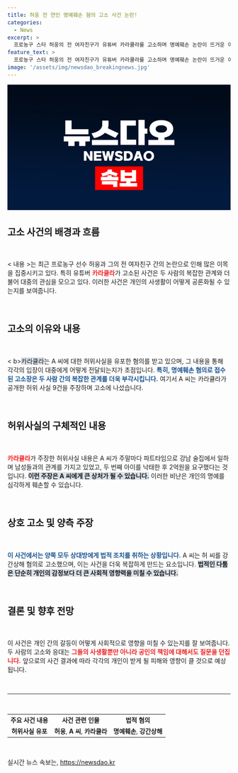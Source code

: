 ```yaml
---
title: 허웅 전 연인 명예훼손 혐의 고소 사건 논란!
categories:
  - News
excerpt: >
  프로농구 스타 허웅의 전 여자친구가 유튜버 카라큘라를 고소하며 명예훼손 논란이 뜨거운 이목을 끌고 있다. 허위사실 유포, 협박, 그리고 충격적인 폭로들이 얽혀 있는 이 사건의 전말은 무엇일까?
feature_text: >
  프로농구 스타 허웅의 전 여자친구가 유튜버 카라큘라를 고소하며 명예훼손 논란이 뜨거운 이목을 끌고 있다. 허위사실 유포, 협박, 그리고 충격적인 폭로들이 얽혀 있는 이 사건의 전말은 무엇일까?
image: '/assets/img/newsdao_breakingnews.jpg'
---
```


<p><img src="/assets/img/newsdao_breakingnews.jpg" alt="cryptoinkorea 속보" /></p>

<h2 data-ke-size="size26">고소 사건의 배경과 흐름</h2>

<p data-ke-size="size16">&nbsp;</p>

<p>&lt; 내용 &gt;는 최근 프로농구 선수 허웅과 그의 전 여자친구 간의 논란으로 인해 많은 이목을 집중시키고 있다. 특히 유튜버 <b><span style="color: #ee2323;">카라큘라</span></b>가 고소된 사건은 두 사람의 복잡한 관계와 더불어 대중의 관심을 모으고 있다. 이러한 사건은 개인의 사생활이 어떻게 공론화될 수 있는지를 보여줍니다. </p>

<p data-ke-size="size16">&nbsp;</p>

<h2 data-ke-size="size26">고소의 이유와 내용</h2>

<p data-ke-size="size16">&nbsp;</p>

<p>&lt; b><span style="background-color: #21538527;">카라큘라</span></b>는 A 씨에 대한 허위사실을 유포한 혐의를 받고 있으며, 그 내용을 통해 각각의 입장이 대중에게 어떻게 전달되는지가 초점입니다. <b><span style="color: #1a5490;">특히, 명예훼손 혐의로 접수된 고소장은 두 사람 간의 복잡한 관계를 더욱 부각시킵니다.</span></b> 여기서 A 씨는 카라큘라가 공개한 허위 사실 9건을 주장하며 고소에 나섰습니다. </p>

<p data-ke-size="size16">&nbsp;</p>

<h2 data-ke-size="size26">허위사실의 구체적인 내용</h2>

<p data-ke-size="size16">&nbsp;</p>

<p><b><span style="color: #ee2323;">카라큘라</span></b>가 주장한 허위사실 내용은 A 씨가 주말마다 파트타임으로 강남 술집에서 일하며 남성들과의 관계를 가지고 있었고, 두 번째 아이를 낙태한 후 2억원을 요구했다는 것입니다. <b><span style="background-color: #21538527;">이런 주장은 A 씨에게 큰 상처가 될 수 있습니다.</span></b> 이러한 비난은 개인의 명예를 심각하게 훼손할 수 있습니다.</p>

<p data-ke-size="size16">&nbsp;</p>

<h2 data-ke-size="size26">상호 고소 및 양측 주장</h2>

<p data-ke-size="size16">&nbsp;</p>

<p><b><span style="color: #1a5490;">이 사건에서는 양쪽 모두 상대방에게 법적 조치를 취하는 상황입니다.</span></b> A 씨는 허 씨를 강간상해 혐의로 고소했으며, 이는 사건을 더욱 복잡하게 만드는 요소입니다. <b><span style="background-color: #21538527;">법적인 다툼은 단순히 개인의 감정보다 더 큰 사회적 영향력을 미칠 수 있습니다.</span></b></p>

<p data-ke-size="size16">&nbsp;</p>

<h2 data-ke-size="size26">결론 및 향후 전망</h2>

<p data-ke-size="size16">&nbsp;</p>

<p>이 사건은 개인 간의 갈등이 어떻게 사회적으로 영향을 미칠 수 있는지를 잘 보여줍니다. 두 사람의 고소와 응대는 <b><span style="color: #ee2323;">그들의 사생활뿐만 아니라 공인의 책임에 대해서도 질문을 던집니다.</span></b> 앞으로의 사건 결과에 따라 각각의 개인이 받게 될 피해와 영향이 클 것으로 예상됩니다. </p>

<p data-ke-size="size16">&nbsp;</p>

<hr>

<p data-ke-size="size16">&nbsp;</p>

<table style="width:100%; border-collapse:collapse;">
<tr>
<td style="text-align: center; height: 17px;"><b>주요 사건 내용</b></td>
<td style="text-align: center; height: 17px;"><b>사건 관련 인물</b></td>
<td style="text-align: center; height: 17px;"><b>법적 혐의</b></td>
</tr>
<tr>
<td style="text-align: center; height: 17px;"><b>허위사실 유포</b></td>
<td style="text-align: center; height: 17px;"><b>허웅</b>, <b>A 씨</b>, <b>카라큘라</b></td>
<td style="text-align: center; height: 17px;"><b>명예훼손</b>, <b>강간상해</b></td>
</tr>
</table>

<p data-ke-size="size16">&nbsp;</p>
실시간 뉴스 속보는, <a href="https://newsdao.kr" rel="dofollow">https://newsdao.kr</a>


